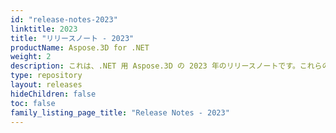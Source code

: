 ```yaml
---
id: "release-notes-2023"
linktitle: 2023
title: "リリースノート - 2023"
productName: Aspose.3D for .NET
weight: 2
description: これは、.NET 用 Aspose.3D の 2023 年のリリースノートです。これらのリリースノートでは、現在のバージョンで修正された問題のリストと、公開されている API および動作の変更点について説明します。
type: repository
layout: releases
hideChildren: false
toc: false
family_listing_page_title: "Release Notes - 2023"
---
```



